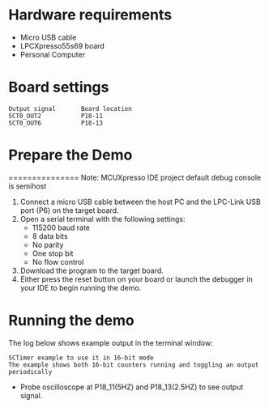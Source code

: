 Hardware requirements
=====================
- Micro USB cable
- LPCXpresso55s69 board
- Personal Computer

# Board settings

```
Output signal		Board location
SCT0_OUT2    		P18-11
SCT0_OUT6    		P18-13 
```

# Prepare the Demo
===============
Note: MCUXpresso IDE project default debug console is semihost
1.  Connect a micro USB cable between the host PC and the LPC-Link USB port (P6) on the target board.
2.  Open a serial terminal with the following settings:
    - 115200 baud rate
    - 8 data bits
    - No parity
    - One stop bit
    - No flow control
3.  Download the program to the target board.
4.  Either press the reset button on your board or launch the debugger in your IDE to begin running the demo.

Running the demo
================
The log below shows example output in the terminal window:
~~~~~~~~~~~~~~~~~~~~~~~~~~~~~~~~~~~
SCTimer example to use it in 16-bit mode
The example shows both 16-bit counters running and toggling an output periodically
~~~~~~~~~~~~~~~~~~~~~~~~~~~~~~~~~~~
- Probe oscilloscope at P18_11(5HZ) and P18_13(2.5HZ) to see output signal.